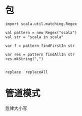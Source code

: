 

# 包

	import scala.util.matching.Regex

	val pattern = new Regex("scala")
	val str = "scala in scala"

	var f = pattern findFirstIn str

	var res = pattern findAllIn str
	res.mkString(",")


	replace  replaceAll 


# 管道模式

忽律大小写

